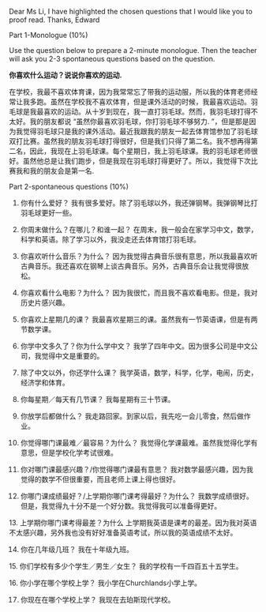 Dear Ms Li,
	I have highlighted the chosen questions that I would like you to proof read.
Thanks, Edward

Part 1-Monologue (10%)

Use the question below to prepare a 2-minute monologue. Then the teacher will ask you 2-3 spontaneous questions based on the question.

**你喜欢什么运动？说说你喜欢的运动.**

在学校，我最不喜欢体育课，因为我常常忘了带我的运动服，所以我的体育老师经常让我多跑。虽然在学校我不喜欢体育，但是课外活动的时候，我最喜欢运动。羽毛球是我最喜欢的运动。从十岁到现在，我一直打羽毛球。然而，我羽毛球打得不太好。我的朋友都说 “虽然你最喜欢羽毛球，你打羽毛球不够努力. ”，但是那是因为我觉得羽毛球只是我的课外活动。最近我跟我的朋友一起去体育馆参加了羽毛球双打比赛。虽然我的朋友羽毛球打得很好，但是我们只得了第二名。我不想再得第二名，因此，我现在上羽毛球课。每个星期日，我上羽毛球课。我的羽毛球老师很好。虽然他总是让我们跑步，但是我现在羽毛球打得更好了。所以，我觉得下次比赛我和我的朋友会是第一名.

Part 2-spontaneous questions (10%)

1. 你有什么爱好？
	我有很多爱好。除了羽毛球以外，我还弹钢琴。我弹钢琴比打羽毛球更好一些。

2. 你周末做什么？在哪儿？和谁一起？
	在周末，我一般会在家学习中文，数学，科学和英语。除了学习以外，我没走还去体育馆打羽毛球。

3. 你喜欢听什么音乐？为什么？
	因为我觉得古典音乐很有意思，所以我最喜欢听古典音乐。我还喜欢在钢琴上谈古典音乐。另外，古典音乐会让我觉得很放松。

4. 你喜欢看什么电影？为什么？
	因为我很忙，而且我不喜欢看电影。但是，我对历史片感兴趣。

5. 你喜欢上星期几的课？
		我最喜欢星期三的课。虽然我有一节英语课，但是有两节数学课。

6. 你学中文多久了？你为什么学中文？
	我学了四年中文。因为很多公司是中文公司，我觉得中文是重要的。

7. 除了中文以外，你还学什么课？
	我学英语，数学，科学，化学，电闹，历史，经济学和体育。

8. 你每星期／每天有几节课？
	我每星期有三十节课。

9. 你放学后都做什么？
	我走路回家。到家以后，我先吃一会儿零食，然后做作业。

10. 你觉得哪门课最难／最容易？为什么？
	我觉得化学课最难。虽然我觉得化学有意思，但是学校化学考试很难。

11. 你对哪门课最感兴趣？/你觉得哪门课最有意思？
	我对数学最感兴趣，因为我觉得的数学不但很重要，而且老师上课上得也很好。

12. 你哪门课成绩最好？/上学期你哪门课考得最好？为什么？
	我数学成绩很好。但是，我觉得九十分不是一个好分数。我觉得我可以准备得更好。

13. 上学期你哪门课考得最差？为什么
	上学期我英语是课考的最差。因为我对英语不太感兴趣，另外我也没有好好准备英语考试，所以我的英语成绩不太好。

14. 你在几年级几班？
	我在十年级九班。

15. 你们学校有多少个学生／男生／女生？
	我的学校有一千四百五十五学生。

16. 你小学在哪个学校上学？
	我小学在Churchlands小学上学。

17. 你现在在哪个学校上学？
	我现在去珀斯现代学校。